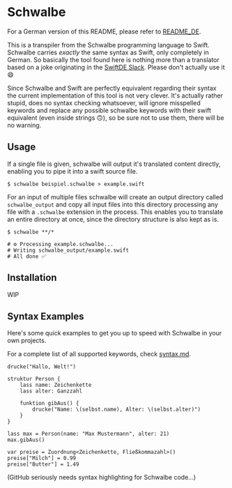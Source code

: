 # Schwalbe

For a German version of this README, please refer to [README_DE](https://github.com/kiliankoe/schwalbe/blob/master/README_DE.md).

This is a transpiler from the Schwalbe programming language to Swift. Schwalbe carries _exactly_ the same syntax as Swift, only completely in German. So basically the tool found here is nothing more than a translator based on a joke originating in the [SwiftDE Slack](http://slack.swiftde.net). Please don't actually use it 😄

Since Schwalbe and Swift are perfectly equivalent regarding their syntax the current implementation of this tool is not very clever. It's actually rather stupid, does no syntax checking whatsoever, will ignore misspelled keywords and replace any possible schwalbe keywords with their swift equivalent (even inside strings 🙃), so be sure not to use them, there will be no warning.

## Usage

If a single file is given, schwalbe will output it's translated content directly, enabling you to pipe it into a swift source file.

```
$ schwalbe beispiel.schwalbe > example.swift
```

For an input of multiple files schwalbe will create an output directory called `schwalbe_output` and copy all input files into this directory processing any file with a `.schwalbe` extension in the process. This enables you to translate an entire directory at once, since the directory structure is also kept as is.

```
$ schwalbe **/*

# ⚙️ Processing example.schwalbe...
# Writing schwalbe_output/example.swift
# All done ✅
```

## Installation

WIP

## Syntax Examples

Here's some quick examples to get you up to speed with Schwalbe in your own projects.

For a complete list of all supported keywords, check [syntax.md](https://github.com/kiliankoe/schwalbe/blob/master/syntax.md).

```schwalbe
drucke("Hallo, Welt!")
```

```schwalbe
struktur Person {
	lass name: Zeichenkette
	lass alter: Ganzzahl

	funktion gibAus() {
		drucke("Name: \(selbst.name), Alter: \(selbst.alter)")
	}
}

lass max = Person(name: "Max Mustermann", alter: 21)
max.gibAus()
```

```schwalbe
var preise = Zuordnung<Zeichenkette, Fließkommazahl>()
preise["Milch"] = 0.99
preise["Butter"] = 1.49
```

(GitHub seriously needs syntax highlighting for Schwalbe code...)
